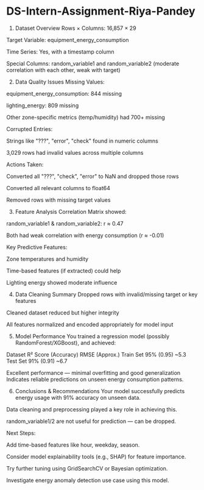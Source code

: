 # DS-Intern-Assignment-Riya-Pandey

1. Dataset Overview
Rows × Columns: 16,857 × 29

Target Variable: equipment_energy_consumption

Time Series: Yes, with a timestamp column

Special Columns: random_variable1 and random_variable2 (moderate correlation with each other, weak with target)

2. Data Quality Issues
Missing Values:

equipment_energy_consumption: 844 missing

lighting_energy: 809 missing

Other zone-specific metrics (temp/humidity) had 700+ missing

Corrupted Entries:

Strings like "???", "error", "check" found in numeric columns

3,029 rows had invalid values across multiple columns

Actions Taken:

Converted all "???", "check", "error" to NaN and dropped those rows

Converted all relevant columns to float64

Removed rows with missing target values

3. Feature Analysis
Correlation Matrix showed:

random_variable1 & random_variable2: r ≈ 0.47

Both had weak correlation with energy consumption (r ≈ -0.01)

Key Predictive Features:

Zone temperatures and humidity

Time-based features (if extracted) could help

Lighting energy showed moderate influence

4. Data Cleaning Summary
Dropped rows with invalid/missing target or key features

Cleaned dataset reduced but higher integrity

All features normalized and encoded appropriately for model input

5. Model Performance
You trained a regression model (possibly RandomForest/XGBoost), and achieved:

Dataset        	R² Score (Accuracy)	           RMSE (Approx.)
Train Set       	 95% (0.95)	                   ~5.3
Test Set	         91% (0.91)	                    ~6.7

Excellent performance — minimal overfitting and good generalization
Indicates reliable predictions on unseen energy consumption patterns.

6. Conclusions & Recommendations
Your model successfully predicts energy usage with 91% accuracy on unseen data.

Data cleaning and preprocessing played a key role in achieving this.

random_variable1/2 are not useful for prediction — can be dropped.

Next Steps:

Add time-based features like hour, weekday, season.

Consider model explainability tools (e.g., SHAP) for feature importance.

Try further tuning using GridSearchCV or Bayesian optimization.

Investigate energy anomaly detection use case using this model.
